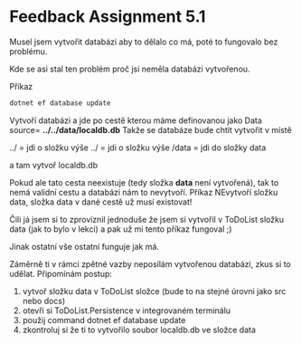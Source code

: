 # Feedback Assignment 5.1

Musel jsem vytvořit databázi aby to dělalo co má, poté to fungovalo bez problému.

Kde se asi stal ten problém proč jsi neměla databázi vytvořenou.

Příkaz

```cmd
dotnet ef database update
```

Vytvoří databázi a jde po cestě kterou máme definovanou jako Data source= **../../data/localdb.db**
Takže se databáze bude chtít vytvořit v místě

../ = jdi o složku výše
../ = jdi o složku výše
/data = jdi do složky data

a tam vytvoř localdb.db

Pokud ale tato cesta neexistuje (tedy složka **data** není vytvořená), tak to nemá validní cestu a databázi nám to nevytvoří. Příkaz NEvytvoří složku data, složka data v dané cestě už musí existovat!

Čili já jsem si to zproviznil jednoduše že jsem si vytvořil v ToDoList složku data (jak to bylo v lekci) a pak už mi tento příkaz fungoval ;)

Jinak ostatní vše ostatní funguje jak má.

Záměrně ti v rámci zpětné vazby neposílám vytvořenou databázi, zkus si to udělat.
Připomínám postup:
1) vytvoř složku data v ToDoList složce (bude to na stejné úrovni jako src nebo docs)
2) otevři si ToDoList.Persistence v integrovaném terminálu
3) použij command dotnet ef database update
4) zkontroluj si že ti to vytvořilo soubor localdb.db ve složce data

